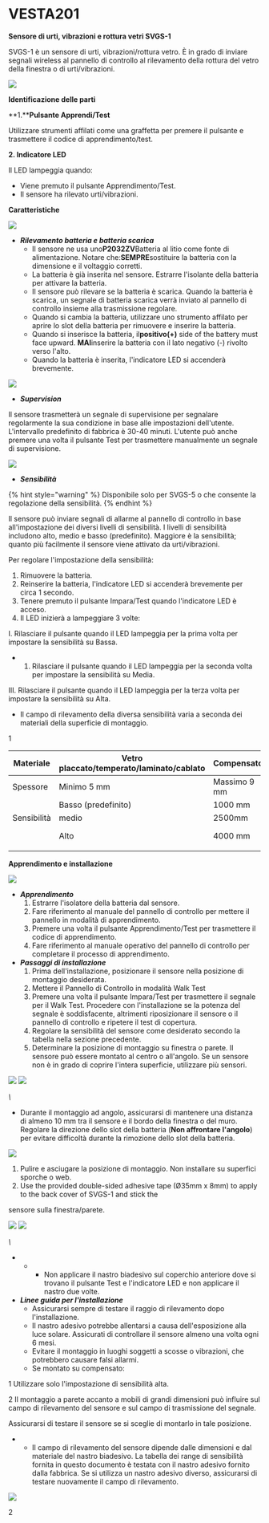 # VESTA201

**Sensore di urti, vibrazioni e rottura vetri SVGS-1**

SVGS-1 è un sensore di urti, vibrazioni/rottura vetro. È in grado di inviare segnali wireless al pannello di controllo al rilevamento della rottura del vetro della finestra o di urti/vibrazioni.

![](<.gitbook/assets/0 (82).jpeg>)

**Identificazione delle parti**

\*\*1.\*\***Pulsante Apprendi/Test**

Utilizzare strumenti affilati come una graffetta per premere il pulsante e trasmettere il codice di apprendimento/test.

**2. Indicatore LED**

Il LED lampeggia quando:

* Viene premuto il pulsante Apprendimento/Test.
* Il sensore ha rilevato urti/vibrazioni.

**Caratteristiche**

![](<.gitbook/assets/1 (61).png>)

* _**Rilevamento batteria e batteria scarica**_
  * Il sensore ne usa uno**P2032ZV**Batteria al litio come fonte di alimentazione. Notare che:**SEMPRE**sostituire la batteria con la dimensione e il voltaggio corretti.
  * La batteria è già inserita nel sensore. Estrarre l'isolante della batteria per attivare la batteria.
  * Il sensore può rilevare se la batteria è scarica. Quando la batteria è scarica, un segnale di batteria scarica verrà inviato al pannello di controllo insieme alla trasmissione regolare.
  * Quando si cambia la batteria, utilizzare uno strumento affilato per aprire lo slot della batteria per rimuovere e inserire la batteria.
  * Quando si inserisce la batteria, il**positivo(+)** side of the battery must face upward. **MAI**inserire la batteria con il lato negativo (-) rivolto verso l'alto.
  * Quando la batteria è inserita, l'indicatore LED si accenderà brevemente.

![](<.gitbook/assets/2 (65).png>)

* _**Supervision**_

Il sensore trasmetterà un segnale di supervisione per segnalare regolarmente la sua condizione in base alle impostazioni dell'utente. L'intervallo predefinito di fabbrica è 30-40 minuti. L'utente può anche premere una volta il pulsante Test per trasmettere manualmente un segnale di supervisione.

![](<.gitbook/assets/3 (67).png>)

* _**Sensibilità**_

{% hint style="warning" %}
Disponibile solo per SVGS-5 o che consente la regolazione della sensibilità.
{% endhint %}

Il sensore può inviare segnali di allarme al pannello di controllo in base all'impostazione dei diversi livelli di sensibilità. I livelli di sensibilità includono alto, medio e basso (predefinito). Maggiore è la sensibilità; quanto più facilmente il sensore viene attivato da urti/vibrazioni.

Per regolare l'impostazione della sensibilità:

1. Rimuovere la batteria.
2. Reinserire la batteria, l'indicatore LED si accenderà brevemente per circa 1 secondo.
3. Tenere premuto il pulsante Impara/Test quando l'indicatore LED è acceso.
4. Il LED inizierà a lampeggiare 3 volte:

I. Rilasciare il pulsante quando il LED lampeggia per la prima volta per impostare la sensibilità su Bassa.

*
  1. Rilasciare il pulsante quando il LED lampeggia per la seconda volta per impostare la sensibilità su Media.

III. Rilasciare il pulsante quando il LED lampeggia per la terza volta per impostare la sensibilità su Alta.

* Il campo di rilevamento della diversa sensibilità varia a seconda dei materiali della superficie di montaggio.

1

| Materiale   | Vetro placcato/temperato/laminato/cablato | Compensato   |         |
| ----------- | ----------------------------------------- | ------------ | ------- |
| Spessore    | Minimo 5 mm                               | Massimo 9 mm |         |
|             | Basso (predefinito)                       | 1000 mm      | N / A   |
| Sensibilità | medio                                     | 2500mm       | N/A     |
|             | Alto                                      | 4000 mm      | 1000 mm |
|             |                                           |              |         |

**Apprendimento e installazione**

![](<.gitbook/assets/4 (66).png>)

* _**Apprendimento**_
  1. Estrarre l'isolatore della batteria dal sensore.
  2. Fare riferimento al manuale del pannello di controllo per mettere il pannello in modalità di apprendimento.
  3. Premere una volta il pulsante Apprendimento/Test per trasmettere il codice di apprendimento.
  4. Fare riferimento al manuale operativo del pannello di controllo per completare il processo di apprendimento.
* _**Passaggi di installazione**_
  1. Prima dell'installazione, posizionare il sensore nella posizione di montaggio desiderata.
  2. Mettere il Pannello di Controllo in modalità Walk Test
  3. Premere una volta il pulsante Impara/Test per trasmettere il segnale per il Walk Test. Procedere con l'installazione se la potenza del segnale è soddisfacente, altrimenti riposizionare il sensore o il pannello di controllo e ripetere il test di copertura.
  4. Regolare la sensibilità del sensore come desiderato secondo la tabella nella sezione precedente.
  5. Determinare la posizione di montaggio su finestra o parete. Il sensore può essere montato al centro o all'angolo. Se un sensore non è in grado di coprire l'intera superficie, utilizzare più sensori.

![](<.gitbook/assets/5 (67).png>) ![](<.gitbook/assets/6 (47).png>)

_\\_

* Durante il montaggio ad angolo, assicurarsi di mantenere una distanza di almeno 10 mm tra il sensore e il bordo della finestra o del muro. Regolare la direzione dello slot della batteria (**Non affrontare l'angolo**) per evitare difficoltà durante la rimozione dello slot della batteria.

![](<.gitbook/assets/7 (42).png>)

1. Pulire e asciugare la posizione di montaggio. Non installare su superfici sporche o web.
2. Use the provided double-sided adhesive tape (Ø35mm x 8mm) to apply to the back cover of SVGS-1 and stick the

sensore sulla finestra/parete.

![](<.gitbook/assets/8 (42).png>) ![](<.gitbook/assets/9 (30).jpeg>)

_\\_

*
  *
    * Non applicare il nastro biadesivo sul coperchio anteriore dove si trovano il pulsante Test e l'indicatore LED e non applicare il nastro due volte.
* _**Linee guida per l'installazione**_
  * Assicurarsi sempre di testare il raggio di rilevamento dopo l'installazione.
  * Il nastro adesivo potrebbe allentarsi a causa dell'esposizione alla luce solare. Assicurati di controllare il sensore almeno una volta ogni 6 mesi.
  * Evitare il montaggio in luoghi soggetti a scosse o vibrazioni, che potrebbero causare falsi allarmi.
  * Se montato su compensato:

1 Utilizzare solo l'impostazione di sensibilità alta.

2 Il montaggio a parete accanto a mobili di grandi dimensioni può influire sul campo di rilevamento del sensore e sul campo di trasmissione del segnale.

Assicurarsi di testare il sensore se si sceglie di montarlo in tale posizione.

*
  * Il campo di rilevamento del sensore dipende dalle dimensioni e dal materiale del nastro biadesivo. La tabella dei range di sensibilità fornita in questo documento è testata con il nastro adesivo fornito dalla fabbrica. Se si utilizza un nastro adesivo diverso, assicurarsi di testare nuovamente il campo di rilevamento.

![](<.gitbook/assets/10 (42).png>)

2
